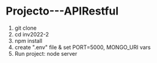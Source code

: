 # Projecto---APIRestful

1. git clone 
2. cd inv2022-2
3. npm install
4. create ".env" file & set PORT=5000, MONGO_URI vars
5. Run project: node server
